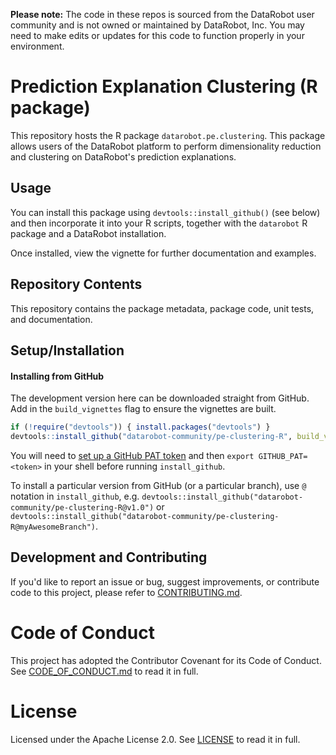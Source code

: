 **Please note:** The code in these repos is sourced from the DataRobot user community and is not owned or maintained by DataRobot, Inc. You may need to make edits or updates for this code to function properly in your environment.

# Prediction Explanation Clustering (R package)

This repository hosts the R package `datarobot.pe.clustering`. This package allows users of the DataRobot platform to perform dimensionality reduction and clustering on DataRobot's prediction explanations.

## Usage

You can install this package using ``devtools::install_github()`` (see below) and then incorporate it into your R scripts, together with the `datarobot` R package and a DataRobot installation.

Once installed, view the vignette for further documentation and examples.

## Repository Contents

This repository contains the package metadata, package code, unit tests, and documentation. 

## Setup/Installation

#### Installing from GitHub

The development version here can be downloaded straight from GitHub. Add in the `build_vignettes` flag to ensure the vignettes are built. 

```R
if (!require("devtools")) { install.packages("devtools") }
devtools::install_github("datarobot-community/pe-clustering-R", build_vignettes=TRUE)
```

You will need to [set up a GitHub PAT token](https://help.github.com/articles/creating-a-personal-access-token-for-the-command-line/) and then `export GITHUB_PAT=<token>` in your shell before running `install_github`.

To install a particular version from GitHub (or a particular branch), use `@` notation in `install_github`, e.g. `devtools::install_github("datarobot-community/pe-clustering-R@v1.0")` or `devtools::install_github("datarobot-community/pe-clustering-R@myAwesomeBranch")`.


## Development and Contributing

If you'd like to report an issue or bug, suggest improvements, or contribute code to this project, please refer to [CONTRIBUTING.md](CONTRIBUTING.md).


# Code of Conduct

This project has adopted the Contributor Covenant for its Code of Conduct. 
See [CODE_OF_CONDUCT.md](CODE_OF_CONDUCT.md) to read it in full.

# License

Licensed under the Apache License 2.0. 
See [LICENSE](LICENSE) to read it in full.


